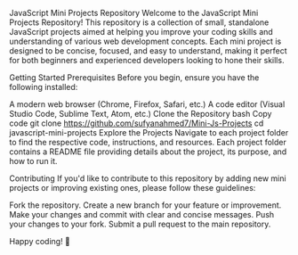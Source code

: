 
JavaScript Mini Projects Repository
Welcome to the JavaScript Mini Projects Repository! This repository is a collection of small, standalone JavaScript projects aimed at helping you improve your coding skills and understanding of various web development concepts. Each mini project is designed to be concise, focused, and easy to understand, making it perfect for both beginners and experienced developers looking to hone their skills.

Getting Started
Prerequisites
Before you begin, ensure you have the following installed:

A modern web browser (Chrome, Firefox, Safari, etc.)
A code editor (Visual Studio Code, Sublime Text, Atom, etc.)
Clone the Repository
bash
Copy code
git clone https://github.com/sufyanahmed7/Mini-Js-Projects
cd javascript-mini-projects
Explore the Projects
Navigate to each project folder to find the respective code, instructions, and resources. Each project folder contains a README file providing details about the project, its purpose, and how to run it.

Contributing
If you'd like to contribute to this repository by adding new mini projects or improving existing ones, please follow these guidelines:

Fork the repository.
Create a new branch for your feature or improvement.
Make your changes and commit with clear and concise messages.
Push your changes to your fork.
Submit a pull request to the main repository.

Happy coding! 🚀

